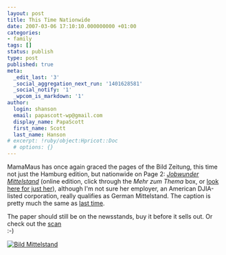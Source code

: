 ```yaml
---
layout: post
title: This Time Nationwide
date: 2007-03-06 17:10:10.000000000 +01:00
categories:
- family
tags: []
status: publish
type: post
published: true
meta:
  _edit_last: '3'
  _social_aggregation_next_run: '1401628581'
  _social_notify: '1'
  _wpcom_is_markdown: '1'
author:
  login: shanson
  email: papascott-wp@gmail.com
  display_name: PapaScott
  first_name: Scott
  last_name: Hanson
# excerpt: !ruby/object:Hpricot::Doc
  # options: {}
---
```

<p>MamaMaus has once again graced the pages of the Bild Zeitung, this time not just the Hamburg edition, but nationwide on Page 2: <a href="http://www.bild.t-online.de/BTO/news/2007/03/06/job-wunder/mittelstand-motor.html"><em>Jobwunder Mittelstand</em></a> (online edition, click through the <em>Mehr zum Thema</em> box, or <a href="http://www.bild.t-online.de/BTO/news/2007/03/06/job-wunder/kt-galerie-jobwunder,templateId=renderInline,rendertext=1489534.html">look here for just her</a>), although I'm not sure her employer, an American DJIA-listed corporation, really qualifies as German Mittelstand. The caption is pretty much the same as <a href="http://www.papascott.de/archives/2006/11/27/bild-hamburg-page-6/">last time</a>.</p>
<p>The paper should still be on the newsstands, buy it before it sells out. Or check out the <a href="http://aycu05.webshots.com/image/10524/2001190113226454148_rs.jpg">scan</a><br />
 :-)</p>
<p><a href="http://aycu05.webshots.com/image/10524/2001190113226454148_rs.jpg"><img src="http://www.papascott.de/wordpress/wp-content/uploads/2007/03/bild-mittelstand.jpg" alt="Bild Mittelstand" /></a></p>
